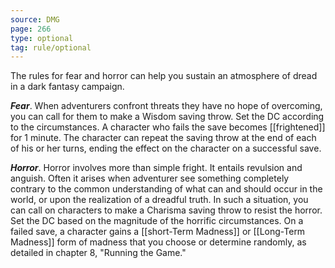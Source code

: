 ```yaml
---
source: DMG
page: 266
type: optional
tag: rule/optional
---
```


The rules for fear and horror can help you sustain an atmosphere of dread in a dark fantasy campaign.


**_Fear_**. When adventurers confront threats they have no hope of overcoming, you can call for them to make a Wisdom saving throw. Set the DC according to the circumstances. A character who fails the save becomes [[frightened]] for 1 minute. The character can repeat the saving throw at the end of each of his or her turns, ending the effect on the character on a successful save.

**_Horror_**. Horror involves more than simple fright. It entails revulsion and anguish. Often it arises when adventurer see something completely contrary to the common understanding of what can and should occur in the world, or upon the realization of a dreadful truth.
In such a situation, you can call on characters to make a Charisma saving throw to resist the horror. Set the DC based on the magnitude of the horrific circumstances. On a failed save, a character gains a [[short-Term Madness]] or [[Long-Term Madness]] form of madness that you choose or determine randomly, as detailed in chapter 8, "Running the Game."
